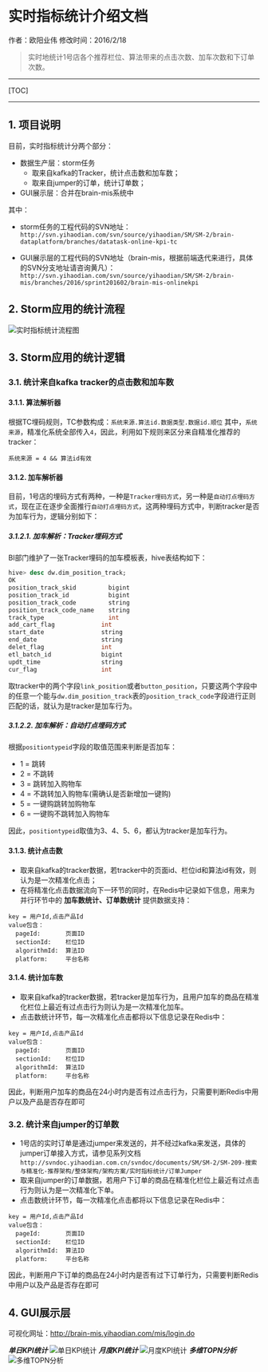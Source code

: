 # 实时指标统计介绍文档

作者：欧阳业伟
修改时间：2016/2/18

> 实时地统计1号店各个推荐栏位、算法带来的点击次数、加车次数和下订单次数。

---

[TOC]

---

## 1. 项目说明
目前，实时指标统计分两个部分：

* 数据生产层：storm任务
    * 取来自kafka的Tracker，统计点击数和加车数；
    * 取来自jumper的订单，统计订单数；
* GUI展示层：合并在brain-mis系统中

其中：

* storm任务的工程代码的SVN地址：
`http://svn.yihaodian.com/svn/source/yihaodian/SM/SM-2/brain-dataplatform/branches/datatask-online-kpi-tc`

* GUI展示层的工程代码的SVN地址（brain-mis，根据前端迭代来进行，具体的SVN分支地址请咨询黄凡）：
`http://svn.yihaodian.com/svn/source/yihaodian/SM/SM-2/brain-mis/branches/2016/sprint201602/brain-mis-onlinekpi`

## 2. Storm应用的统计流程
![实时指标统计流程图](https://raw.githubusercontent.com/ouyangyewei/document/master/yihaodian/online_kpi_introduction/ref/%E5%AE%9E%E6%97%B6%E6%8C%87%E6%A0%87%E7%BB%9F%E8%AE%A1%E6%B5%81%E7%A8%8B.png)

## 3. Storm应用的统计逻辑
### 3.1. 统计来自kafka tracker的点击数和加车数
#### 3.1.1. 算法解析器
根据TC埋码规则，TC参数构成：`系统来源.算法id.数据类型.数据id.顺位`
其中，`系统来源`，精准化系统全部传入`4`，因此，利用如下规则来区分来自精准化推荐的tracker：
```
系统来源 = 4 && 算法id有效
```

#### 3.1.2. 加车解析器
目前，1号店的埋码方式有两种，一种是`Tracker埋码方式`，另一种是`自动打点埋码方式`，现在正在逐步全面推行`自动打点埋码方式`，这两种埋码方式中，判断tracker是否为加车行为，逻辑分别如下：

##### 3.1.2.1. 加车解析：Tracker埋码方式
BI部门维护了一张Tracker埋码的加车模板表，hive表结构如下：
```sql
hive> desc dw.dim_position_track;
OK
position_track_skid         bigint
position_track_id           bigint
position_track_code         string
position_track_code_name    string
track_type                  int
add_cart_flag             int
start_date                string
end_date                  string
delet_flag                int
etl_batch_id              bigint
updt_time                 string
cur_flag                  int
```
取tracker中的两个字段`link_position`或者`button_position`，只要这两个字段中的任意一个能与`dw.dim_position_track`表的`position_track_code`字段进行正则匹配的话，就认为是tracker是加车行为。

##### 3.1.2.2. 加车解析：自动打点埋码方式
根据`positiontypeid`字段的取值范围来判断是否加车：

* 1 = 跳转 
* 2 = 不跳转 
* 3 = 跳转加入购物车 
* 4 = 不跳转加入购物车(需确认是否新增加一键购) 
* 5 = 一键购跳转加购物车 
* 6 = 一键购不跳转加入购物车

因此，`positiontypeid`取值为3、4、5、6，都认为tracker是加车行为。

#### 3.1.3. 统计点击数
* 取来自kafka的tracker数据，若tracker中的页面id、栏位id和算法id有效，则认为是一次精准化点击；
* 在将精准化点击数据流向下一环节的同时，在Redis中记录如下信息，用来为并行环节中的 **加车数统计、订单数统计** 提供数据支持：
```
key = 用户Id,点击产品Id
value包含：
  pageId:       页面ID
  sectionId:    栏位ID
  algorithmId:  算法ID
  platform:     平台名称
```

#### 3.1.4. 统计加车数
* 取来自kafka的tracker数据，若tracker是加车行为，且用户加车的商品在精准化栏位上最近有过点击行为则认为是一次精准化加车。
* 点击数统计环节，每一次精准化点击都将以下信息记录在Redis中：
```
key = 用户Id,点击产品Id
value包含：
  pageId:       页面ID
  sectionId:    栏位ID
  algorithmId:  算法ID
  platform:     平台名称
```
因此，判断用户加车的商品在24小时内是否有过点击行为，只需要判断Redis中用户以及产品是否存在即可

### 3.2. 统计来自jumper的订单数
* 1号店的实时订单是通过jumper来发送的，并不经过kafka来发送，具体的jumper订单接入方式，请参见系列文档`http://svndoc.yihaodian.com.cn/svndoc/documents/SM/SM-2/SM-209-搜索与精准化-推荐架构/整体架构/架构方案/实时指标统计/订单Jumper`
* 取来自jumper的订单数据，若用户下订单的商品在精准化栏位上最近有过点击行为则认为是一次精准化下单。
* 点击数统计环节，每一次精准化点击都将以下信息记录在Redis中：
```
key = 用户Id,点击产品Id
value包含：
  pageId:       页面ID
  sectionId:    栏位ID
  algorithmId:  算法ID
  platform:     平台名称
```
因此，判断用户下订单的商品在24小时内是否有过下订单行为，只需要判断Redis中用户以及产品是否存在即可

## 4. GUI展示层
可视化网址：http://brain-mis.yihaodian.com/mis/login.do

***单日KPI统计***
![单日KPI统计](https://raw.githubusercontent.com/ouyangyewei/document/master/yihaodian/online_kpi_introduction/ref/%E5%AE%9E%E6%97%B6%E6%8C%87%E6%A0%87%E7%BB%9F%E8%AE%A1GUI%E5%8D%95%E6%97%A5%E7%BB%9F%E8%AE%A1.png)
***月度KPI统计***
![月度KPI统计](https://raw.githubusercontent.com/ouyangyewei/document/master/yihaodian/online_kpi_introduction/ref/%E5%AE%9E%E6%97%B6%E6%8C%87%E6%A0%87%E7%BB%9F%E8%AE%A1GUI%E6%9C%88%E5%BA%A6KPI%E7%BB%9F%E8%AE%A1.png)
***多维TOPN分析***
![多维TOPN分析](https://raw.githubusercontent.com/ouyangyewei/document/master/yihaodian/online_kpi_introduction/ref/%E5%AE%9E%E6%97%B6%E6%8C%87%E6%A0%87%E7%BB%9F%E8%AE%A1GUI%E5%A4%9A%E7%BB%B4TOPN%E5%88%86%E6%9E%90.png)
